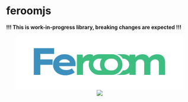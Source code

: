 # feroomjs

**!!! This is work-in-progress library, breaking changes are expected !!!**

<p align="center">
<img src="feroom-logo.png" width="450px"><br>
<a  href="https://github.com/feroomjs/feroomjs/blob/main/LICENSE">
    <img src="https://img.shields.io/badge/License-MIT-green?style=for-the-badge" />
</a>
</p>


